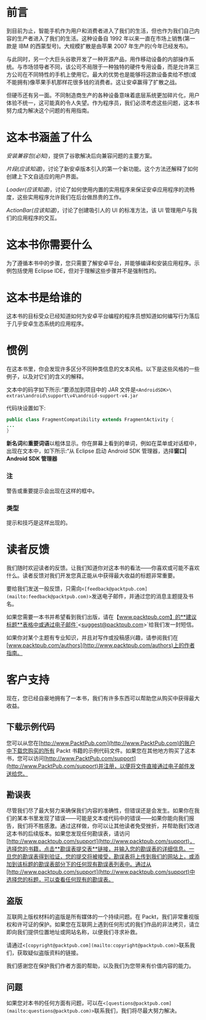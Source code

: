 # 前言

到目前为止，智能手机作为用户和消费者进入了我们的生活，但也作为我们自己内容的生产者进入了我们的生活。这种设备自 1992 年以来一直在市场上销售(第一款是 IBM 的西蒙型号)。大规模扩散是由苹果 2007 年生产的(今年已经发布)。

与此同时，另一个大巨头谷歌开发了一种开源产品，用作移动设备的内部操作系统。与市场领导者不同，该公司不局限于一种独特的硬件专用设备，而是允许第三方公司在不同特性的手机上使用它。最大的优势也是能够将这款设备卖给不想(或不能拥有)像苹果手机那样花很多钱的消费者。这让安卓赢得了扩散之战。

但硬币还有另一面。不同制造商生产的各种设备意味着底层系统更加碎片化，用户体验不统一，这可能真的令人失望。作为程序员，我们必须考虑这些问题，这本书努力成为解决这个问题的有用指南。

# 这本书涵盖了什么

*安装兼容包(必知)*，提供了谷歌解决后向兼容问题的主要方案。

*片段(应该知道)*，讨论了新安卓版本引入的第一个新功能。这个方法还解释了如何创建上下文自适应的用户界面。

*Loader(应该知道)*，讨论了如何使用内置的实用程序来保证安卓应用程序的流畅度，这些实用程序允许我们在后台做昂贵的工作。

*ActionBar(应该知道)*，讨论了创建吸引人的 UI 的标准方法，该 UI 管理用户与我们的应用程序的交互。

# 这本书你需要什么

为了遵循本书中的步骤，您只需要了解安卓平台，并能够编译和安装应用程序。示例包括使用 Eclipse IDE，但对于理解这些步骤并不是强制性的。

# 这本书是给谁的

这本书的目标受众已经知道如何为安卓平台编程的程序员想知道如何编写行为落后于几乎安卓生态系统的应用程序。

# 惯例

在这本书里，你会发现许多区分不同种类信息的文本风格。以下是这些风格的一些例子，以及对它们的含义的解释。

文本中的码字如下所示:“要添加到项目中的 JAR 文件是`<AndroidSDK>\ extras\android\support\v4\android-support-v4.jar`

代码块设置如下:

```java
public class FragmentCompatibility extends FragmentActivity {
...
}
```

**新名词**和**重要词语**以粗体显示。你在屏幕上看到的单词，例如在菜单或对话框中，出现在文本中，如下所示:“从 Eclipse 启动 Android SDK 管理器，选择**窗口| Android SDK 管理器**

### 注

警告或重要提示会出现在这样的框中。

### 类型

提示和技巧是这样出现的。

# 读者反馈

我们随时欢迎读者的反馈。让我们知道你对这本书的看法——你喜欢或可能不喜欢什么。读者反馈对我们开发您真正能从中获得最大收益的标题非常重要。

要给我们发送一般反馈，只需向`<[feedback@packtpub.com](mailto:feedback@packtpub.com)>`发送电子邮件，并通过您的消息主题提及书名。

如果您需要一本书并希望看到我们出版，请在【www.packtpub.com】的**建议标题**表格中或通过电子邮件`<[suggest@packtpub.com](mailto:suggest@packtpub.com)>`给我们发一封短信。

如果你对某个主题有专业知识，并且对写作或投稿感兴趣，请参阅我们在[www.packtpub.com/authors](http://www.packtpub.com/authors)上的作者指南。

# 客户支持

现在，您已经自豪地拥有了一本书，我们有许多东西可以帮助您从购买中获得最大收益。

## 下载示例代码

您可以从您在[http://www.PacktPub.com](http://www.PacktPub.com)的账户中下载您购买的所有 Packt 书籍的示例代码文件。如果您在其他地方购买了这本书，您可以访问[http://www.PacktPub.com/support](http://www.PacktPub.com/support)并注册，以便将文件直接通过电子邮件发送给您。

## 勘误表

尽管我们尽了最大努力来确保我们内容的准确性，但错误还是会发生。如果你在我们的某本书里发现了错误——可能是文本或代码中的错误——如果你能向我们报告，我们将不胜感激。通过这样做，你可以让其他读者免受挫折，并帮助我们改进这本书的后续版本。如果您发现任何勘误表，请访问[http://www.packtpub.com/support](http://www.packtpub.com/support)，选择您的书籍，点击**勘误表提交表**链接，并输入您的勘误表的详细信息。一旦您的勘误表得到验证，您的提交将被接受，勘误表将上传到我们的网站上，或添加到该标题的勘误表部分下的任何现有勘误表列表中。通过从[http://www.packtpub.com/support](http://www.packtpub.com/support)中选择您的标题，可以查看任何现有的勘误表。

## 盗版

互联网上版权材料的盗版是所有媒体的一个持续问题。在 Packt，我们非常重视版权和许可证的保护。如果您在互联网上遇到任何形式的我们作品的非法拷贝，请立即向我们提供位置地址或网站名称，以便我们寻求补救。

请通过`<[copyright@packtpub.com](mailto:copyright@packtpub.com)>`联系我们，获取疑似盗版资料的链接。

我们感谢您在保护我们作者方面的帮助，以及我们为您带来有价值内容的能力。

## 问题

如果您对本书的任何方面有问题，可以在`<[questions@packtpub.com](mailto:questions@packtpub.com)>`联系我们，我们将尽最大努力解决。